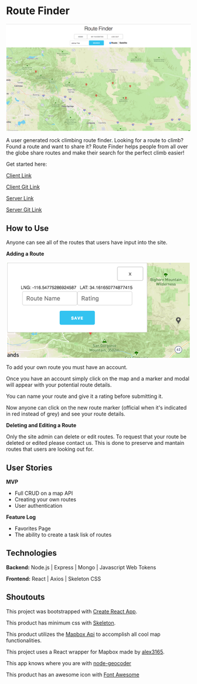 # Route Finder

![](route-finder.png)

A user generated rock climbing route finder. Looking for a route to climb? Found a route and want to share it? Route Finder helps people from all over the globe share routes and make their search for the perfect climb easier!

Get started here:

[Client Link](https://climb-finder.herokuapp.com/)

[Client Git Link](https://github.com/karinchung/route-finder)

[Server Link ](https://glacial-cliffs-19468.herokuapp.com/)

[Server Git Link](https://github.com/karinchung/route-finder-server)

## How to Use

Anyone can see all of the routes that users have input into the site.

**Adding a Route**

![](add-route.png)

To add your own route you must have an account.

Once you have an account simply click on the map and a marker and modal will appear with your potential route details.

You can name your route and give it a rating before submitting it.

Now anyone can click on the new route marker (official when it's indicated in red instead of grey) and see your route details.

**Deleting and Editing a Route**

Only the site admin can delete or edit routes. To request that your route be deleted or edited please contact us. This is done to preserve and mantain routes that users are looking out for.

## User Stories

**MVP**

- Full CRUD on a map API
- Creating your own routes
- User authentication

**Feature Log**

- Favorites Page
- The ability to create a task lisk of routes

## Technologies

**Backend:** Node.js | Express | Mongo | Javascript Web Tokens

**Frontend:** React | Axios | Skeleton CSS 

## Shoutouts

This project was bootstrapped with [Create React App](https://github.com/facebookincubator/create-react-app).

This product has minimum css with [Skeleton](http://getskeleton.com/).

This product utilizes the [Mapbox Api](https://www.mapbox.com/) to accomplish all cool map functionalities.

This project uses a React wrapper for Mapbox made by [alex3165](https://github.com/alex3165/react-mapbox-gl).

This app knows where you are with [node-geocoder](https://www.npmjs.com/package/node-geocoder)

This product has an awesome icon with [Font Awesome](http://fontawesome.io/)
